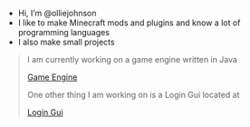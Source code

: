 - Hi, I’m @olliejohnson
- I like to make Minecraft mods and plugins and know a lot of programming languages
- I also make small projects

> I am currently working on
> a game engine written in
> Java
> 
> [Game Engine](https://github.com/olliejohnson/LWJGLGame)
> 
> One other thing I am
> working on is a
> Login Gui located at
> 
> [Login Gui](https://github.com/olliejohnson/LoginGUI)

